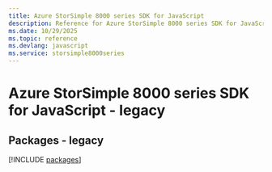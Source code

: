 ```yaml
---
title: Azure StorSimple 8000 series SDK for JavaScript
description: Reference for Azure StorSimple 8000 series SDK for JavaScript
ms.date: 10/29/2025
ms.topic: reference
ms.devlang: javascript
ms.service: storsimple8000series
---
```

# Azure StorSimple 8000 series SDK for JavaScript - legacy
## Packages - legacy
[!INCLUDE [packages](storsimple-8000-series-index.md)]